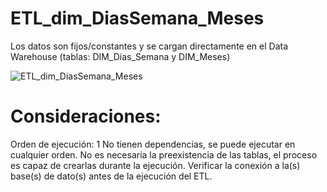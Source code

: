 # ETL_dim_DiasSemana_Meses  

Los datos son fijos/constantes y se cargan directamente en el Data Warehouse (tablas: DIM_Dias_Semana y DIM_Meses)  

![ETL_dim_DiasSemana_Meses](https://github.com/user-attachments/assets/35a45d94-66cb-4c32-94fd-5febe0f29ec8)

# Consideraciones:

Orden de ejecución: 1
No tienen dependencias, se puede ejecutar en cualquier orden.
No es necesaria la preexistencia de las tablas, el proceso es capaz de crearlas durante la ejecución.
Verificar la conexión a la(s) base(s) de dato(s) antes de la ejecución del ETL.
